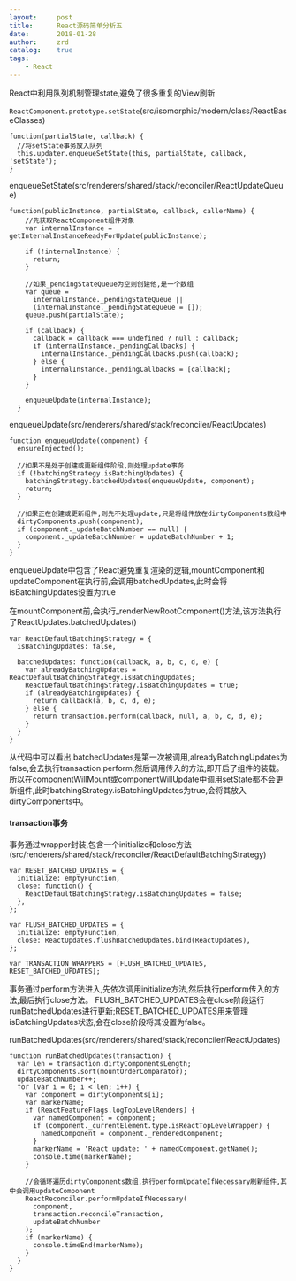 ```yaml
---
layout:     post
title:      React源码简单分析五
date:       2018-01-28
author:     zrd
catalog:    true
tags:
    - React
---
```


React中利用队列机制管理state,避免了很多重复的View刷新

`ReactComponent.prototype.setState`(src/isomorphic/modern/class/ReactBaseClasses)
```
function(partialState, callback) {
  //将setState事务放入队列
  this.updater.enqueueSetState(this, partialState, callback, 'setState');
}
```

enqueueSetState(src/renderers/shared/stack/reconciler/ReactUpdateQueue)
```
function(publicInstance, partialState, callback, callerName) {
    //先获取ReactComponent组件对象
    var internalInstance = getInternalInstanceReadyForUpdate(publicInstance);

    if (!internalInstance) {
      return;
    }
    
    //如果_pendingStateQueue为空则创建他,是一个数组
    var queue =
      internalInstance._pendingStateQueue ||
      (internalInstance._pendingStateQueue = []);
    queue.push(partialState);

    if (callback) {
      callback = callback === undefined ? null : callback;
      if (internalInstance._pendingCallbacks) {
        internalInstance._pendingCallbacks.push(callback);
      } else {
        internalInstance._pendingCallbacks = [callback];
      }
    }
    
    enqueueUpdate(internalInstance);
  }
```

enqueueUpdate(src/renderers/shared/stack/reconciler/ReactUpdates)
```
function enqueueUpdate(component) {
  ensureInjected();
  
  //如果不是处于创建或更新组件阶段,则处理update事务
  if (!batchingStrategy.isBatchingUpdates) {
    batchingStrategy.batchedUpdates(enqueueUpdate, component);
    return;
  }
  
  //如果正在创建或更新组件,则先不处理update,只是将组件放在dirtyComponents数组中
  dirtyComponents.push(component);
  if (component._updateBatchNumber == null) {
    component._updateBatchNumber = updateBatchNumber + 1;
  }
}
```

enqueueUpdate中包含了React避免重复渲染的逻辑,mountComponent和updateComponent在执行前,会调用batchedUpdates,此时会将isBatchingUpdates设置为true

在mountComponent前,会执行_renderNewRootComponent()方法,该方法执行了ReactUpdates.batchedUpdates()
```
var ReactDefaultBatchingStrategy = {
  isBatchingUpdates: false,

  batchedUpdates: function(callback, a, b, c, d, e) {
    var alreadyBatchingUpdates = ReactDefaultBatchingStrategy.isBatchingUpdates;
    ReactDefaultBatchingStrategy.isBatchingUpdates = true;
    if (alreadyBatchingUpdates) {
      return callback(a, b, c, d, e);
    } else {
      return transaction.perform(callback, null, a, b, c, d, e);
    }
  }
}
```

从代码中可以看出,batchedUpdates是第一次被调用,alreadyBatchingUpdates为false,会去执行transaction.perform,然后调用传入的方法,即开启了组件的装载。
所以在componentWillMount或componentWillUpdate中调用setState都不会更新组件,此时batchingStrategy.isBatchingUpdates为true,会将其放入dirtyComponents中。

#### transaction事务

事务通过wrapper封装,包含一个initialize和close方法(src/renderers/shared/stack/reconciler/ReactDefaultBatchingStrategy)
```
var RESET_BATCHED_UPDATES = {
  initialize: emptyFunction,
  close: function() {
    ReactDefaultBatchingStrategy.isBatchingUpdates = false;
  },
};

var FLUSH_BATCHED_UPDATES = {
  initialize: emptyFunction,
  close: ReactUpdates.flushBatchedUpdates.bind(ReactUpdates),
};

var TRANSACTION_WRAPPERS = [FLUSH_BATCHED_UPDATES, RESET_BATCHED_UPDATES];
```

事务通过perform方法进入,先依次调用initialize方法,然后执行perform传入的方法,最后执行close方法。
FLUSH_BATCHED_UPDATES会在close阶段运行runBatchedUpdates进行更新;RESET_BATCHED_UPDATES用来管理isBatchingUpdates状态,会在close阶段将其设置为false。

runBatchedUpdates(src/renderers/shared/stack/reconciler/ReactUpdates)
```
function runBatchedUpdates(transaction) {
  var len = transaction.dirtyComponentsLength;
  dirtyComponents.sort(mountOrderComparator);
  updateBatchNumber++;
  for (var i = 0; i < len; i++) {
    var component = dirtyComponents[i];
    var markerName;
    if (ReactFeatureFlags.logTopLevelRenders) {
      var namedComponent = component;
      if (component._currentElement.type.isReactTopLevelWrapper) {
        namedComponent = component._renderedComponent;
      }
      markerName = 'React update: ' + namedComponent.getName();
      console.time(markerName);
    }
    
    //会循环遍历dirtyComponents数组,执行performUpdateIfNecessary刷新组件,其中会调用updateComponent
    ReactReconciler.performUpdateIfNecessary(
      component,
      transaction.reconcileTransaction,
      updateBatchNumber
    );
    if (markerName) {
      console.timeEnd(markerName);
    }
  }
}
```




